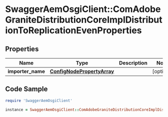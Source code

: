 # SwaggerAemOsgiClient::ComAdobeGraniteDistributionCoreImplDistributionToReplicationEvenProperties

## Properties

Name | Type | Description | Notes
------------ | ------------- | ------------- | -------------
**importer_name** | [**ConfigNodePropertyArray**](ConfigNodePropertyArray.md) |  | [optional] 

## Code Sample

```ruby
require 'SwaggerAemOsgiClient'

instance = SwaggerAemOsgiClient::ComAdobeGraniteDistributionCoreImplDistributionToReplicationEvenProperties.new(importer_name: null)
```


